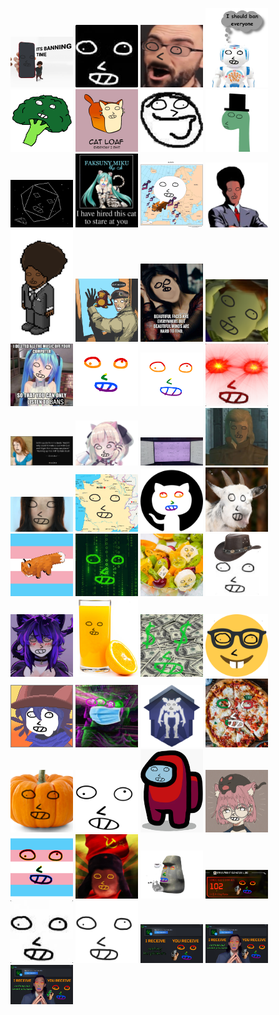 <img width=100 src="bany.png"> <img width=100 src="black-faky.png"> <img width=100 src="boby.png"> <img width=100 src="boty.png"> <img width=100 src="broccoly.png"> <img width=100 src="caty.png"> <img width=100 src="cluely.png"> <img width=100 src="diny.png"> <img width=100 src="elity.png"> <img width=100 src="faksunymiku-thecat.png"> <img width=100 src="faky-.png"> <img width=100 src="faky-closed.png"> <img width=100 src="faky-closed2.png"> <img width=100 src="faky-dart-monkey.png"> <img width=100 src="faky-faces.png"> <img width=100 src="faky-mental.png"> <img width=100 src="faky-owo.png"> <img width=100 src="faky-rainbow.png"> <img width=100 src="faky-rainbow2.png"> <img width=100 src="faky-redeye.png"> <img width=100 src="faky-seth.png"> <img width=100 src="faky-uwu.png"> <img width=100 src="faky-virus.jpg"> <img width=100 src="fakyy.png"> <img width=100 src="fem-faky.png"> <img width=100 src="franzy.png"> <img width=100 src="githuby2-gay.png"> <img width=100 src="goaty.png"> <img width=100 src="h0ly.png"> <img width=100 src="haky.png"> <img width=100 src="hedelmy.png"> <img width=100 src="howdy.png"> <img width=100 src="irys.png"> <img width=100 src="juicy.png"> <img width=100 src="mony.png"> <img width=100 src="nerdy.png"> <img width=100 src="niky.png"> <img width=100 src="noaky.png"> <img width=100 src="northy.png"> <img width=100 src="pizzy.png"> <img width=100 src="pumpky.png"> <img width=100 src="smooth-faky.png"> <img width=100 src="sussy.png"> <img width=100 src="taky.png"> <img width=100 src="transy.png"> <img width=100 src="turky.png"> <img width=100 src="moyaky.png"> <img width=100 src="apexy.png"> <img width=100 src="faky.png"> <img width=100 src="hires-faky.png"> <img width=100 src="trady-1.png"> <img width=100 src="trady-2.png"> <img width=100 src="trady-3.png">
